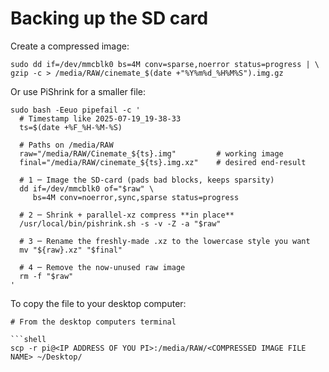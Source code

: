 # Backing up the SD card

Create a compressed image:

```shell
sudo dd if=/dev/mmcblk0 bs=4M conv=sparse,noerror status=progress | \ gzip -c > /media/RAW/cinemate_$(date +"%Y%m%d_%H%M%S").img.gz
```

Or use PiShrink for a smaller file:

```shell
sudo bash -Eeuo pipefail -c '
  # Timestamp like 2025-07-19_19-38-33
  ts=$(date +%F_%H-%M-%S)

  # Paths on /media/RAW
  raw="/media/RAW/Cinemate_${ts}.img"         # working image
  final="/media/RAW/cinemate_${ts}.img.xz"    # desired end-result

  # 1 ─ Image the SD-card (pads bad blocks, keeps sparsity)
  dd if=/dev/mmcblk0 of="$raw" \
     bs=4M conv=noerror,sync,sparse status=progress

  # 2 ─ Shrink + parallel-xz compress **in place**
  /usr/local/bin/pishrink.sh -s -v -Z -a "$raw"

  # 3 ─ Rename the freshly-made .xz to the lowercase style you want
  mv "${raw}.xz" "$final"

  # 4 ─ Remove the now-unused raw image
  rm -f "$raw"
'
```

To copy the file to your desktop computer:

```
# From the desktop computers terminal

```shell
scp -r pi@<IP ADDRESS OF YOU PI>:/media/RAW/<COMPRESSED IMAGE FILE NAME> ~/Desktop/
```
